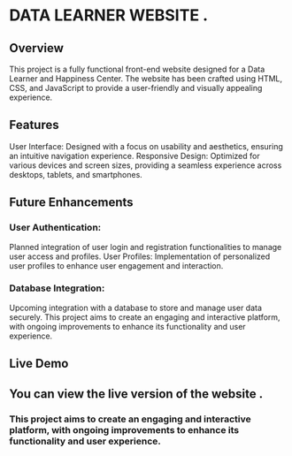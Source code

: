 # DATA LEARNER WEBSITE .

## Overview
This project is a fully functional front-end website designed for a Data Learner and Happiness Center. The website has been crafted using HTML, CSS, and JavaScript to provide a user-friendly and visually appealing experience.

## Features
User Interface: Designed with a focus on usability and aesthetics, ensuring an intuitive navigation experience.
Responsive Design: Optimized for various devices and screen sizes, providing a seamless experience across desktops, tablets, and smartphones.

## Future Enhancements

### User Authentication: 
Planned integration of user login and registration functionalities to manage user access and profiles.
User Profiles: Implementation of personalized user profiles to enhance user engagement and interaction.

### Database Integration: 
Upcoming integration with a database to store and manage user data securely.
This project aims to create an engaging and interactive platform, with ongoing improvements to enhance its functionality and user experience.

## Live Demo
 ## You can view the live version of the website .

### This project aims to create an engaging and interactive platform, with ongoing improvements to enhance its functionality and user experience.

